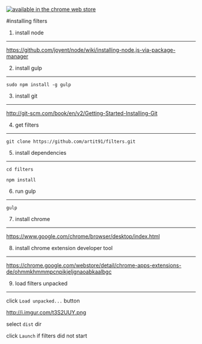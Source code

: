 [![available in the chrome web store](https://developer.chrome.com/webstore/images/ChromeWebStore_Badge_v2_206x58.png "available in the chrome web store")](https://chrome.google.com/webstore/detail/filters/ijfcdfpicjngdgndaaejannimmhhbggj)


#installing filters

1. install node
---------------
https://github.com/joyent/node/wiki/installing-node.js-via-package-manager

2. install gulp
--------------------
`sudo npm install -g gulp`

3. install git
--------------
http://git-scm.com/book/en/v2/Getting-Started-Installing-Git

4. get filters
----------------
`git clone https://github.com/artit91/filters.git`

5. install dependencies
-----------------------
`cd filters`

`npm install`

6. run gulp
------------
`gulp`

7. install chrome
-----------------
https://www.google.com/chrome/browser/desktop/index.html

8. install chrome extension developer tool
------------------------------------------
https://chrome.google.com/webstore/detail/chrome-apps-extensions-de/ohmmkhmmmpcnpikjeljgnaoabkaalbgc

9. load filters unpacked
--------------------------
click `Load unpacked...` button

http://i.imgur.com/t3S2UUY.png

select `dist` dir

click `Launch` if filters did not start
